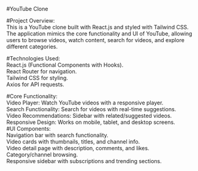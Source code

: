 #YouTube Clone

#Project Overview:<br>
This is a YouTube clone built with React.js and styled with Tailwind CSS. The application mimics the core functionality and UI of YouTube, allowing users to browse videos, watch content, search for videos, and explore different categories.



#Technologies Used:<br>
React.js (Functional Components with Hooks).<br>
React Router for navigation.<br>
Tailwind CSS for styling.<br>
Axios for API requests.

#Core Functionality:<br>
Video Player: Watch YouTube videos with a responsive player.<br>
Search Functionality: Search for videos with real-time suggestions.<br>
Video Recommendations: Sidebar with related/suggested videos.<br>
Responsive Design: Works on mobile, tablet, and desktop screens.<br>
#UI Components:<br>
Navigation bar with search functionality.<br>
Video cards with thumbnails, titles, and channel info.<br>
Video detail page with description, comments, and likes.<br>
Category/channel browsing.<br>
Responsive sidebar with subscriptions and trending sections.
